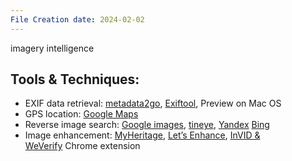```yaml
---
File Creation date: 2024-02-02
---
```

imagery intelligence

## Tools & Techniques:

- EXIF data retrieval: [metadata2go](https://www.metadata2go.com/), [Exiftool](https://exiftool.org/), Preview on Mac OS
- GPS location: [Google Maps](https://www.google.com/maps)
- Reverse image search: [Google images](https://www.google.com/imghp?hl=en), [tineye](https://tineye.com/), [Yandex](https://yandex.com/images/) [Bing](https://www.bing.com/visualsearch)
- Image enhancement: [MyHeritage](https://www.myheritage.com/photo-enhancer), [Let’s Enhance](https://letsenhance.io/signup), [InVID & WeVerify](https://chrome.google.com/webstore/detail/fake-news-debunker-by-inv/mhccpoafgdgbhnjfhkcmgknndkeenfhe) Chrome extension